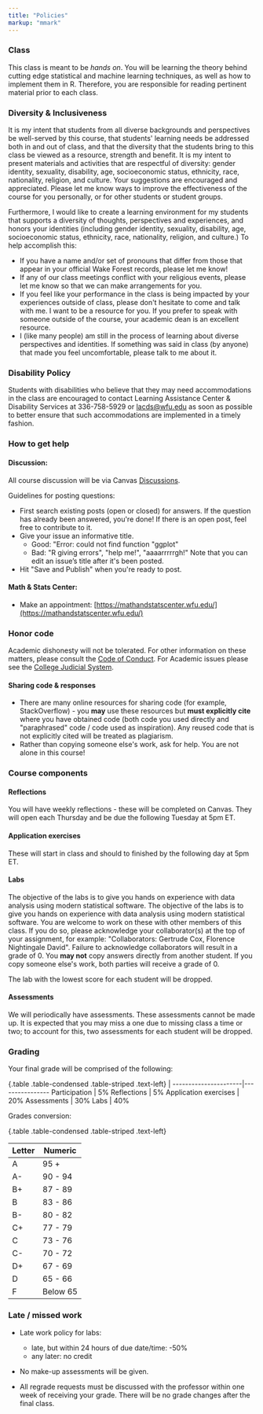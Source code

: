 ```yaml
---
title: "Policies"
markup: "mmark"
---
```


### Class

This class is meant to be _hands on_. You will be learning the theory behind cutting edge statistical and machine learning techniques, as well as how to implement them in R. Therefore, you are responsible for reading pertinent material prior to each class.

### Diversity & Inclusiveness

It is my intent that students from all diverse backgrounds and perspectives be well-served by this course, that students' learning needs be addressed both in and out of class, and that the diversity that the students bring to this class be viewed as a resource, strength and benefit. It is my intent to present materials and activities that are respectful of diversity: gender identity, sexuality, disability, age, socioeconomic status, ethnicity, race, nationality, religion, and culture. Your suggestions are encouraged and appreciated. Please let me know ways to improve the effectiveness of the course for you personally, or for other students or student groups.

Furthermore, I would like to create a learning environment for my students that supports a diversity of thoughts, perspectives and experiences, and honors your identities (including gender identity, sexuality, disability, age, socioeconomic status, ethnicity, race, nationality, religion, and culture.) To help accomplish this:

- If you have a name and/or set of pronouns that differ from those that appear in your official Wake Forest records, please let me know!
- If any of our class meetings conflict with your religious events, please let me know so that we can make arrangements for you.
- If you feel like your performance in the class is being impacted by your experiences outside of class, please don't hesitate to come and talk with me. I want to be a resource for you. If you prefer to speak with someone outside of the course, your academic dean is an excellent resource. 
- I (like many people) am still in the process of learning about diverse perspectives and identities. If something was said in class (by anyone) that made you feel uncomfortable, please talk to me about it.

### Disability Policy

Students with disabilities who believe that they may need accommodations in the class are encouraged to contact Learning Assistance Center & Disability Services at 336-758-5929 or [lacds@wfu.edu](mailto:lacds@wfu.edu) as soon as possible to better ensure that such accommodations are implemented in a timely fashion. 

### How to get help

#### Discussion:

All course discussion will be via Canvas [Discussions](https://wakeforest.instructure.com/courses/18497/discussion_topics).

Guidelines for posting questions:

* First search existing posts (open or closed) for answers. If the question has already been answered, you're done! If there is an open post, feel free to contribute to it.
* Give your issue an informative title.
    * Good: "Error: could not find function "ggplot"
    * Bad: "R giving errors", "help me!", "aaaarrrrrgh!" Note that you can edit an issue’s title after it's been posted.
* Hit "Save and Publish" when you're ready to post.
 
####  Math & Stats Center:

* Make an appointment: [https://mathandstatscenter.wfu.edu/](https://mathandstatscenter.wfu.edu/)

### Honor code

Academic dishonesty will not be tolerated. For other information on these matters, please consult the [Code of Conduct](https://studentconduct.wfu.edu/undergraduate-student-handbook/). For Academic issues please see the [College Judicial System](https://studentconduct.wfu.edu/the-judicial-council/).

#### Sharing code & responses

* There are many online resources for sharing code (for example, StackOverflow) - you **may** use these resources but **must explicitly cite** where you have obtained code (both code you used directly and "paraphrased" code / code used as inspiration). Any reused code that is not explicitly cited will be treated as plagiarism.
* Rather than copying someone else's work, ask for help. You are not alone in this course!

### Course components

#### Reflections

You will have weekly reflections - these will be completed on Canvas. They will open each Thursday and be due the following Tuesday at 5pm ET.

#### Application exercises

These will start in class and should to finished by the following day at 5pm ET. 

#### Labs

The objective of the labs is to give you hands on experience with data analysis using modern statistical software. The objective of the labs is to give you hands on experience with data analysis using modern statistical software. You are welcome to work on these with other members of this class. If you do so, please acknowledge your collaborator(s) at the top of your assignment, for example: "Collaborators: Gertrude Cox, Florence Nightingale David". Failure to acknowledge collaborators will result in a grade of 0. You **may not** copy answers directly from another student. If you copy someone else's work, both parties will receive a grade of 0.


The lab with the lowest score for each student will be dropped.

#### Assessments

We will periodically have assessments.  These assessments cannot be made up. It is expected that you may miss a one due to missing class a time or two; to account for this, two assessments for each student will be dropped.

### Grading

Your final grade will be comprised of the following:

{.table .table-condensed .table-striped .text-left}
 <span></span>        | <span></span>
----------------------|----------------
Participation         | 5%
Reflections           | 5%
Application exercises | 20%
Assessments           | 30%
Labs                  | 40%


Grades conversion: 

{.table .table-condensed .table-striped .text-left}

Letter   |   Numeric
---------|--------  
A | 95 + 
A- |90 - 94
B+ | 87 - 89
B | 83 - 86
B-| 80 - 82
C+ | 77 - 79
C | 73 - 76
C- | 70 - 72
D+ | 67 - 69
D | 65 - 66
F | Below 65
 

### Late / missed work

- Late work policy for labs:
    - late, but within 24 hours of due date/time: -50%
    - any later: no credit
    
- No make-up assessments will be given.

- All regrade requests must be discussed with the professor within one week of receiving your grade. There will be no grade changes after the final class.


